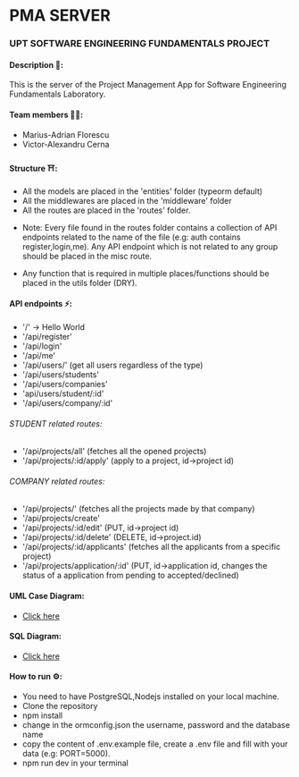 # PMA SERVER
### UPT SOFTWARE ENGINEERING FUNDAMENTALS PROJECT

#### Description 📝:
This is the server of the Project Management App for Software Engineering Fundamentals Laboratory.

#### Team members 👨‍🔧:
- Marius-Adrian Florescu
- Victor-Alexandru Cerna

#### Structure ⛩:
- All the models are placed in the 'entities' folder (typeorm default)
- All the middlewares are placed in the 'middleware' folder
- All the routes are placed in the 'routes' folder. 
* Note: Every file found in the routes folder contains a collection of API endpoints related to the name of the file (e.g: auth contains register,login,me). Any API endpoint which is not related to any group should be placed in the misc route.
- Any function that is required in multiple places/functions should be placed in the utils folder (DRY).

#### API endpoints ⚡️:
- '/' -> Hello World
- '/api/register'
- '/api/login'
- '/api/me'
- '/api/users/' (get all users regardless of the type)
- '/api/users/students'
- '/api/users/companies'
- 'api/users/student/:id'
- '/api/users/company/:id' 
###### STUDENT related routes:
- '/api/projects/all' (fetches all the opened projects)
- '/api/projects/:id/apply' (apply to a project, id->project id)
###### COMPANY related routes:
- '/api/projects/' (fetches all the projects made by that company)
- '/api/projects/create'
- '/api/projects/:id/edit' (PUT, id->project id)
- '/api/projects/:id/delete' (DELETE, id->project.id)
- '/api/projects/:id/applicants' (fetches all the applicants from a specific project)
- '/api/projects/application/:id' (PUT, id->application id, changes the status of a application from pending to accepted/declined)
#### UML Case Diagram:
- [Click here](https://lucid.app/lucidchart/invitations/accept/4d821252-69c9-4bee-8bfa-3a42326eedf4)

#### SQL Diagram:
- [Click here](https://drawsql.app/me-38/diagrams/project-management-app)

#### How to run ⚙️:
- You need to have PostgreSQL,Nodejs installed on your local machine.
- Clone the repository
- npm install
- change in the ormconfig.json the username, password and the database name
- copy the content of .env.example file, create a .env file and fill with your data (e.g: PORT=5000).
- npm run dev in your terminal
